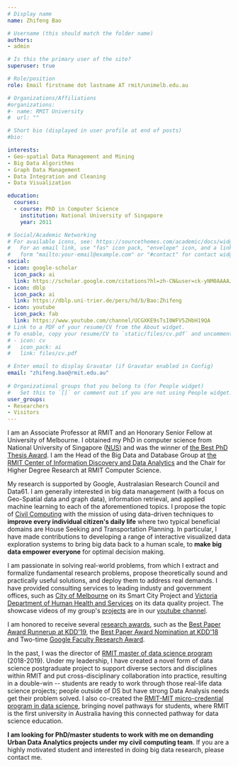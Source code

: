 ```yaml
---
# Display name
name: Zhifeng Bao

# Username (this should match the folder name)
authors:
- admin

# Is this the primary user of the site?
superuser: true

# Role/position
role: Email firstname dot lastname AT rmit/unimelb.edu.au

# Organizations/Affiliations
#organizations:
#- name: RMIT University
#  url: ""

# Short bio (displayed in user profile at end of posts)
#bio:

interests:
- Geo-spatial Data Management and Mining 
- Big Data Algorithms
- Graph Data Management 
- Data Integration and Cleaning
- Data Visualization

education:
  courses:
  - course: PhD in Computer Science
    institution: National University of Singapore
    year: 2011

# Social/Academic Networking
# For available icons, see: https://sourcethemes.com/academic/docs/widgets/#icons
#   For an email link, use "fas" icon pack, "envelope" icon, and a link in the
#   form "mailto:your-email@example.com" or "#contact" for contact widget.
social:
- icon: google-scholar
  icon_pack: ai
  link: https://scholar.google.com/citations?hl=zh-CN&user=ck-yNM0AAAAJ
- icon: dblp
  icon_pack: ai
  link: https://dblp.uni-trier.de/pers/hd/b/Bao:Zhifeng
- icon: youtube
  icon_pack: fab
  link: https://www.youtube.com/channel/UCGXKE9sTsI0WFV5ZHbH19QA
# Link to a PDF of your resume/CV from the About widget.
# To enable, copy your resume/CV to `static/files/cv.pdf` and uncomment the lines below.  
# - icon: cv
#   icon_pack: ai
#   link: files/cv.pdf

# Enter email to display Gravatar (if Gravatar enabled in Config)
email: "zhifeng.bao@rmit.edu.au"
  
# Organizational groups that you belong to (for People widget)
#   Set this to `[]` or comment out if you are not using People widget.  
user_groups:
- Researchers
- Visitors
---
```


I am an Associate Professor at RMIT and an Honorary Senior Fellow at University of Melbourne. I obtained my PhD in computer science from National University of Singapore ([NUS](http://www.nus.edu.sg/)) and was the winner of [the Best PhD Thesis Award](https://www.comp.nus.edu.sg/programmes/pg/awards/). I am the Head of the Big Data and Database Group at [the RMIT Center of Information Discovery and Data Analytics](https://www.rmit.edu.au/research/research-institutes-centres-and-groups/research-centres/centre-for-information-discovery) and the Chair for Higher Degree Research at RMIT Computer Science. 

My research is supported by Google, Australasian Research Council and Data61. I am generally interested in big data management (with a focus on Geo-Spatial data and graph data), information retrieval, and applied machine learning to each of the aforementioned topics. I propose the topic of [Civil Computing](http://civilcomputing.com/) with the mission of using data-driven techniques to **improve every individual citizen's daily life** where two typical beneficial domains are House Seeking and Transportation Planning. In particular, I have made contributions to developing a range of interactive visualized data exploration systems to bring big data back to a human scale, to **make big data empower everyone** for optimal decision making.  

I am passionate in solving real-world problems, from which I extract and formalize fundamental research problems, propose theoretically sound and practically useful solutions, and deploy them to address real demands. I have provided consulting services to leading industy and government offices, such as [City of Melbourne](https://www.melbourne.vic.gov.au/about-melbourne/melbourne-profile/smart-city/citylab/Pages/citylab.aspx) on its Smart City Project and [Victoria Department of Human Health and Services](https://www.dhhs.vic.gov.au/) on its data quality project. 
The showcase videos of my group's [projects](https://baozhifeng.net/project2/) are in our [youtube channel](https://www.youtube.com/channel/UCGXKE9sTsI0WFV5ZHbH19QA). 


I am honored to receive several [research awards](https://baozhifeng.net/awards/), such as the [Best Paper Award Runnerup at KDD'19](https://www.kdd.org/awards/view/2019-sigkdd-best-paper-award-winners), the [Best Paper Award Nomination at KDD'18](https://dl.acm.org/toc/tkdd/2020/14/5#sec1) and Two-time [Google Faculty Research Award](https://research.google/outreach/past-programs/faculty-research-awards/). 



In the past, I was the director of [RMIT master of data science program](https://www.rmit.edu.au/study-with-us/levels-of-study/postgraduate-study/masters-by-coursework/master-of-data-science-mc267) (2018-2019). Under my leadership, I have created a novel form of data science postgraduate project to support diverse sectors and disciplines within RMIT and put cross-disciplinary collaboration into practice, resulting in a double-win -- students are ready to work through those real-life data science projects; people outside of DS but have strong Data Analysis needs get their problem solved. I also co-created the [RMIT-MIT micro-credential program in data science](https://www.rmit.edu.au/news/all-news/2018/jun/new-pathways-created-between-two-leading-universities), bringing novel  pathways for students, where RMIT is the first university in Australia having this connected pathway for data science education.

**I am looking for PhD/master students to work with me on demanding Urban Data Analytics projects under my civil computing team**. If you are a highly motivated student and interested in doing big data research, please contact me. 

